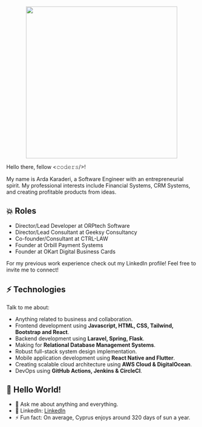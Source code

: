 <br />

<p align="center"><a href="https://orptech.com" target="_blank"><img src="https://orptech.com/assets/images/logos/orptech-logo-white.png" width="400"></a></p>

Hello there, fellow <𝚌𝚘𝚍𝚎𝚛𝚜/>! 
    
My name is Arda Karaderi, a Software Engineer with an entrepreneurial spirit. My professional interests include Financial Systems, CRM Systems, and creating profitable products from ideas.

## :boom: Roles
* Director/Lead Developer at ORPtech Software
* Director/Lead Consultant at Geeksy Consultancy
* Co-founder/Consultant at CTRL-LAW
* Founder at Orbill Payment Systems
* Founder at OKart Digital Business Cards

For my previous work experience check out my LinkedIn profile! Feel free to invite me to connect!

## ⚡ Technologies
Talk to me about:
- Anything related to business and collaboration.
- Frontend development using **Javascript, HTML, CSS, Tailwind, Bootstrap and React**.
- Backend development using **Laravel, Spring, Flask**.
- Making for **Relational Database Management Systems**.
- Robust full-stack system design implementation.
- Mobile application development using **React Native and Flutter**.
- Creating scalable cloud architecture using **AWS Cloud & DigitalOcean**.
- DevOps using **GitHub Actions, Jenkins & CircleCI**.

## 👋 Hello World! 
- 💬 Ask me about anything and everything.
- 🎯 LinkedIn: [LinkedIn](https://www.linkedin.com/in/ardakaraderi/)
- ⚡ Fun fact: On average, Cyprus enjoys around 320 days of sun a year.
